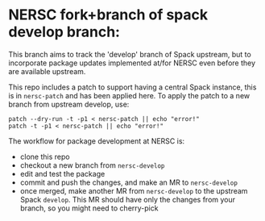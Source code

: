 # NERSC fork+branch of spack develop branch:

This branch aims to track the 'develop' branch of Spack upstream, but to incorporate
package updates implemented at/for NERSC even before they are available upstream.

This repo includes a patch to support having a central Spack instance, this is in
`nersc-patch` and has been applied here. To apply the patch to a new branch from 
upstream develop, use:

```
patch --dry-run -t -p1 < nersc-patch || echo "error!"
patch -t -p1 < nersc-patch || echo "error!"
```

The workflow for package development at NERSC is:

- clone this repo
- checkout a new branch from `nersc-develop`
- edit and test the package
- commit and push the changes, and make an MR to `nersc-develop`
- once merged, make another MR from `nersc-develop` to the upstream Spack `develop`.
  This MR should have only the changes from your branch, so you might need to 
  cherry-pick 

